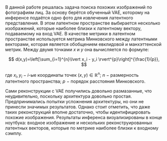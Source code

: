 В данной работе решалась задача поиска похожих изображений по фотографиям лиц. За основу берётся обученный VAE, которому на инференсе подаётся одно фото для извлечения латентного представления. 
В этом латентном пространстве выбирается несколько изображений, которые наиболее близки к латентному вектору, подаваемому на вход VAE. В качестве метрики в латентном пространстве используется метрика 
Минковского между латентными векторами, которая является обобщением евклидовой и манхэттенской метрик. Между двумя точками $x$ и $y$ она вычисляется по формуле:

$$
d(x,y)=\left[\sum_{i=1}^{n}\lvert x_i - y_i \rvert^{p}\right]^{\frac{1}{p}},
$$

где $x_i, y_i~-~i$-ые координаты точек $(x, y) \in \mathbb{R}^{n}$; $n$ $-$ размерность латентного пространства; $p$ $-$ порядок расстояния Минковского. 

Сами реконструкции с VAE получились довольно размазанные, что неудивительно, поскольку архитектура довольно простая. Предпринимались попытки усложнения архитектуры, но они не принесли значимых результатов. Однако стоит отметить, что даже таких реконструкций вполне достаточно, чтобы идентифицировать похожие изображения. Результаты инференса визуализированы в конце ноутбука: входное изображение и нескольких реконструированных латентных векторов, которые по метрике наиболее близки к входному сэмплу. 
